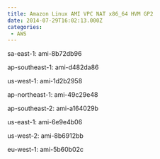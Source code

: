 ```yaml
---
title: Amazon Linux AMI VPC NAT x86_64 HVM GP2
date: 2014-07-29T16:02:13.000Z
categories:
 - AWS
---
```


sa-east-1: ami-8b72db96

ap-southeast-1: ami-d482da86

us-west-1: ami-1d2b2958

ap-northeast-1: ami-49c29e48

ap-southeast-2: ami-a164029b

us-east-1: ami-6e9e4b06

us-west-2: ami-8b6912bb

eu-west-1: ami-5b60b02c

